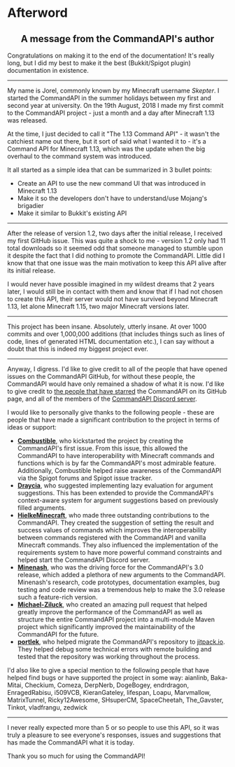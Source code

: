# Afterword

<h2 style="text-align: center;">A message from the CommandAPI's author</h2>

Congratulations on making it to the end of the documentation! It's really long, but I did my best to make it the best (Bukkit/Spigot plugin) documentation in existence.

-----

My name is Jorel, commonly known by my Minecraft username _Skepter_. I started the CommandAPI in the summer holidays between my first and second year at university. On the 19th August, 2018 I made my first commit to the CommandAPI project - just a month and a day after Minecraft 1.13 was released.

At the time, I just decided to call it "The 1.13 Command API" - it wasn't the catchiest name out there, but it sort of said what I wanted it to - it's a Command API for Minecraft 1.13, which was the update when the big overhaul to the command system was introduced.

It all started as a simple idea that can be summarized in 3 bullet points:

- Create an API to use the new command UI that was introduced in Minecraft 1.13
- Make it so the developers don't have to understand/use Mojang's brigadier
- Make it similar to Bukkit's existing API
-----
After the release of version 1.2, two days after the initial release, I received my first GitHub issue. This was quite a shock to me - version 1.2 only had 11 total downloads so it seemed odd that someone managed to stumble upon it despite the fact that I did nothing to promote the CommandAPI. Little did I know that that one issue was the main motivation to keep this API alive after its initial release.

I would never have possible imagined in my wildest dreams that 2 years later, I would still be in contact with them and know that if I had not chosen to create this API, their server would not have survived beyond Minecraft 1.13, let alone Minecraft 1.15, two major Minecraft versions later.

-----
This project has been insane. Absolutely, utterly insane. At over 1000 commits and over 1,000,000 additions (that includes things such as lines of code, lines of generated HTML documentation etc.), I can say without a doubt that this is indeed my biggest project ever.

-----
Anyway, I digress. I'd like to give credit to all of the people that have opened issues on the CommandAPI GitHub, for without these people, the CommandAPI would have only remained a shadow of what it is now. I'd like to give credit to [the people that have starred](https://github.com/JorelAli/CommandAPI/stargazers) the CommandAPI on its GitHub page, and all of the members of the [CommandAPI Discord server](https://discord.com/invite/G4SzSxZ).

I would like to personally give thanks to the following people - these are people that have made a significant contribution to the project in terms of ideas or support:

- **[Combustible](https://github.com/Combustible)**, who kickstarted the project by creating the CommandAPI's first issue. From this issue, this allowed the CommandAPI to have interoperability with Minecraft commands and functions which is by far the CommandAPI's most admirable feature. Additionally, Combustible helped raise awareness of the CommandAPI via the Spigot forums and Spigot issue tracker.
- **[Draycia](https://github.com/Draycia)**, who suggested implementing lazy evaluation for argument suggestions. This has been extended to provide the CommandAPI's context-aware system for argument suggestions based on previously filled arguments.
- **[HielkeMinecraft](https://github.com/HielkeMinecraft)**, who made three outstanding contributions to the CommandAPI. They created the suggestion of setting the result and success values of commands which improves the interoperability between commands registered with the CommandAPI and vanilla Minecraft commands. They also influenced the implementation of the requirements system to have more powerful command constraints and helped start the CommandAPI Discord server.
- [**Minenash**](https://github.com/Minenash), who was the driving force for the CommandAPI's 3.0 release, which added a plethora of new arguments to the CommandAPI. Minenash's research, code prototypes, documentation examples, bug testing and code review was a tremendous help to make the 3.0 release such a feature-rich version.
- [**Michael-Ziluck**](https://github.com/Michael-Ziluck), who created an amazing pull request that helped greatly improve the performance of the CommandAPI as well as structure the entire CommandAPI project into a multi-module Maven project which significantly improved the maintainability of the CommandAPI for the future.
- [**portlek**](https://github.com/portlek), who helped migrate the CommandAPI's repository to [jitpack.io](https://jitpack.io/#dev.jorel/CommandAPI). They helped debug some technical errors with remote building and tested that the repository was working throughout the process.

I'd also like to give a special mention to the following people that have helped find bugs or have supported the project in some way: aianlinb, Baka-Mitai, Checkium, Comeza, DerpNerb, DogeBogey, endrdragon, EnragedRabisu, i509VCB, KieranGateley, lifespan, Loapu, Marvmallow, MatrixTunnel, Ricky12Awesome, SHsuperCM, SpaceCheetah, The_Gavster, Tinkot, vladfrangu, zedwick

-----

I never really expected more than 5 or so people to use this API, so it was truly a pleasure to see everyone's responses, issues and suggestions that has made the CommandAPI what it is today.

Thank you so much for using the CommandAPI!